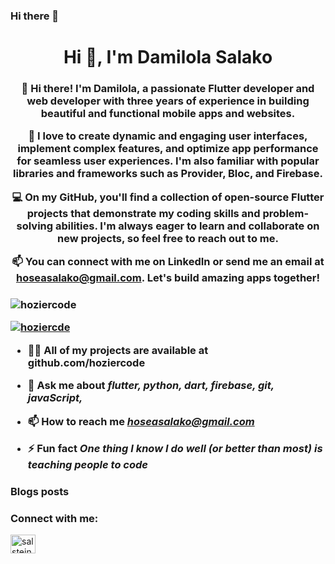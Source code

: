 ### Hi there 👋

<h1 align="center">Hi 👋, I'm Damilola Salako</h1>
<h3 align="center">👋 Hi there! I'm Damilola, a passionate Flutter developer and web developer with three years of experience in building beautiful and functional mobile apps and websites.

🚀 I love to create dynamic and engaging user interfaces, implement complex features, and optimize app performance for seamless user experiences. I'm also familiar with popular libraries and frameworks such as Provider, Bloc, and Firebase.

💻 On my GitHub, you'll find a collection of open-source Flutter projects that demonstrate my coding skills and problem-solving abilities. I'm always eager to learn and collaborate on new projects, so feel free to reach out to me.

📫 You can connect with me on LinkedIn or send me an email at hoseasalako@gmail.com. Let's build amazing apps together!
<h3>

<p align="left"> <img src="https://komarev.com/ghpvc/?username=hoziercode&label=Profile%20views&color=0e75b6&style=flat" alt="hoziercode" /> </p>


<p align="left"> <a href="https://twitter.com" target="blank"><img src="https://img.shields.io/twitter/follow/hoziercoden?logo=twitter&style=for-the-badge" alt="hoziercde" /></a> </p>

- 👨‍💻 All of my projects are available at github.com/hoziercode

- 💬 Ask me about *flutter, python, dart, firebase, git, javaScript,*

- 📫 How to reach me *hoseasalako@gmail.com*

- ⚡ Fun fact *One thing I know I do well (or better than most) is teaching people to code*

### Blogs posts
<!-- BLOG-POST-LIST:START -->
<!-- BLOG-POST-LIST:END -->

<h3 align="left">Connect with me:</h3>
<p align="left">
<a href="https://dev.to/hoziercode" target="blank"><img align="center" src="https://raw.githubusercontent.com/rahuldkjain/github-profile-readme-generator/master/src/images/icons/Social/devto.svg" alt="salstein" height="30" width="40" /></a>
